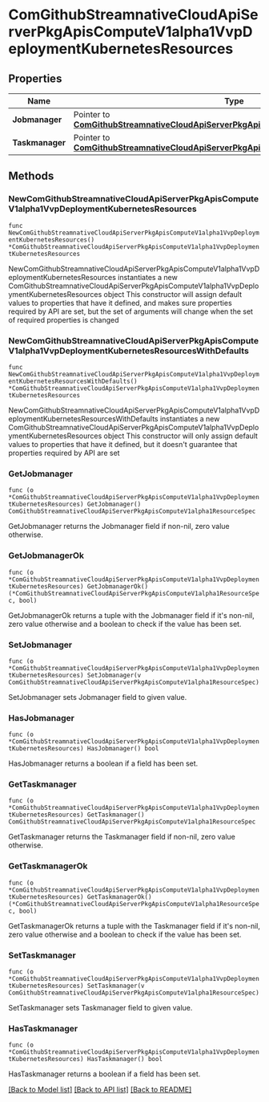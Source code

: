 # ComGithubStreamnativeCloudApiServerPkgApisComputeV1alpha1VvpDeploymentKubernetesResources

## Properties

Name | Type | Description | Notes
------------ | ------------- | ------------- | -------------
**Jobmanager** | Pointer to [**ComGithubStreamnativeCloudApiServerPkgApisComputeV1alpha1ResourceSpec**](ComGithubStreamnativeCloudApiServerPkgApisComputeV1alpha1ResourceSpec.md) |  | [optional] 
**Taskmanager** | Pointer to [**ComGithubStreamnativeCloudApiServerPkgApisComputeV1alpha1ResourceSpec**](ComGithubStreamnativeCloudApiServerPkgApisComputeV1alpha1ResourceSpec.md) |  | [optional] 

## Methods

### NewComGithubStreamnativeCloudApiServerPkgApisComputeV1alpha1VvpDeploymentKubernetesResources

`func NewComGithubStreamnativeCloudApiServerPkgApisComputeV1alpha1VvpDeploymentKubernetesResources() *ComGithubStreamnativeCloudApiServerPkgApisComputeV1alpha1VvpDeploymentKubernetesResources`

NewComGithubStreamnativeCloudApiServerPkgApisComputeV1alpha1VvpDeploymentKubernetesResources instantiates a new ComGithubStreamnativeCloudApiServerPkgApisComputeV1alpha1VvpDeploymentKubernetesResources object
This constructor will assign default values to properties that have it defined,
and makes sure properties required by API are set, but the set of arguments
will change when the set of required properties is changed

### NewComGithubStreamnativeCloudApiServerPkgApisComputeV1alpha1VvpDeploymentKubernetesResourcesWithDefaults

`func NewComGithubStreamnativeCloudApiServerPkgApisComputeV1alpha1VvpDeploymentKubernetesResourcesWithDefaults() *ComGithubStreamnativeCloudApiServerPkgApisComputeV1alpha1VvpDeploymentKubernetesResources`

NewComGithubStreamnativeCloudApiServerPkgApisComputeV1alpha1VvpDeploymentKubernetesResourcesWithDefaults instantiates a new ComGithubStreamnativeCloudApiServerPkgApisComputeV1alpha1VvpDeploymentKubernetesResources object
This constructor will only assign default values to properties that have it defined,
but it doesn't guarantee that properties required by API are set

### GetJobmanager

`func (o *ComGithubStreamnativeCloudApiServerPkgApisComputeV1alpha1VvpDeploymentKubernetesResources) GetJobmanager() ComGithubStreamnativeCloudApiServerPkgApisComputeV1alpha1ResourceSpec`

GetJobmanager returns the Jobmanager field if non-nil, zero value otherwise.

### GetJobmanagerOk

`func (o *ComGithubStreamnativeCloudApiServerPkgApisComputeV1alpha1VvpDeploymentKubernetesResources) GetJobmanagerOk() (*ComGithubStreamnativeCloudApiServerPkgApisComputeV1alpha1ResourceSpec, bool)`

GetJobmanagerOk returns a tuple with the Jobmanager field if it's non-nil, zero value otherwise
and a boolean to check if the value has been set.

### SetJobmanager

`func (o *ComGithubStreamnativeCloudApiServerPkgApisComputeV1alpha1VvpDeploymentKubernetesResources) SetJobmanager(v ComGithubStreamnativeCloudApiServerPkgApisComputeV1alpha1ResourceSpec)`

SetJobmanager sets Jobmanager field to given value.

### HasJobmanager

`func (o *ComGithubStreamnativeCloudApiServerPkgApisComputeV1alpha1VvpDeploymentKubernetesResources) HasJobmanager() bool`

HasJobmanager returns a boolean if a field has been set.

### GetTaskmanager

`func (o *ComGithubStreamnativeCloudApiServerPkgApisComputeV1alpha1VvpDeploymentKubernetesResources) GetTaskmanager() ComGithubStreamnativeCloudApiServerPkgApisComputeV1alpha1ResourceSpec`

GetTaskmanager returns the Taskmanager field if non-nil, zero value otherwise.

### GetTaskmanagerOk

`func (o *ComGithubStreamnativeCloudApiServerPkgApisComputeV1alpha1VvpDeploymentKubernetesResources) GetTaskmanagerOk() (*ComGithubStreamnativeCloudApiServerPkgApisComputeV1alpha1ResourceSpec, bool)`

GetTaskmanagerOk returns a tuple with the Taskmanager field if it's non-nil, zero value otherwise
and a boolean to check if the value has been set.

### SetTaskmanager

`func (o *ComGithubStreamnativeCloudApiServerPkgApisComputeV1alpha1VvpDeploymentKubernetesResources) SetTaskmanager(v ComGithubStreamnativeCloudApiServerPkgApisComputeV1alpha1ResourceSpec)`

SetTaskmanager sets Taskmanager field to given value.

### HasTaskmanager

`func (o *ComGithubStreamnativeCloudApiServerPkgApisComputeV1alpha1VvpDeploymentKubernetesResources) HasTaskmanager() bool`

HasTaskmanager returns a boolean if a field has been set.


[[Back to Model list]](../README.md#documentation-for-models) [[Back to API list]](../README.md#documentation-for-api-endpoints) [[Back to README]](../README.md)


